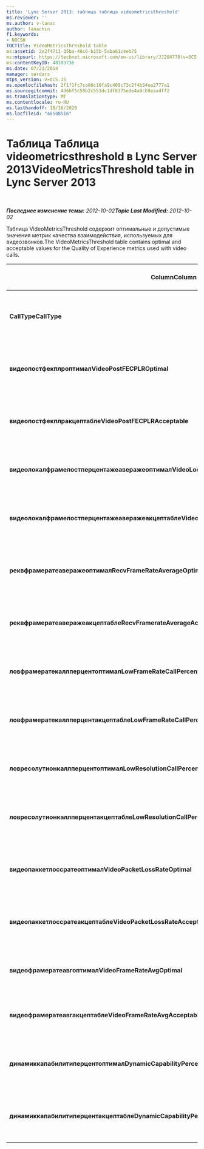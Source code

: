 ```yaml
---
title: 'Lync Server 2013: таблица таблица videometricsthreshold'
ms.reviewer: ''
ms.author: v-lanac
author: lanachin
f1.keywords:
- NOCSH
TOCTitle: VideoMetricsThreshold table
ms:assetid: 2e2f4711-35ba-48c6-b15b-5aba61c4eb75
ms:mtpsurl: https://technet.microsoft.com/en-us/library/JJ204778(v=OCS.15)
ms:contentKeyID: 48183736
ms.date: 07/23/2014
manager: serdars
mtps_version: v=OCS.15
ms.openlocfilehash: 2f1f1fc7ca86c10fa9c409c73c2f4b54ee2777a1
ms.sourcegitcommit: 4d6bf5c58b2c553dc1df8375ede4a9cb9eaadff2
ms.translationtype: MT
ms.contentlocale: ru-RU
ms.lasthandoff: 10/16/2020
ms.locfileid: "48508516"
---
```

# <a name="videometricsthreshold-table-in-lync-server-2013"></a><span data-ttu-id="00ceb-102">Таблица Таблица videometricsthreshold в Lync Server 2013</span><span class="sxs-lookup"><span data-stu-id="00ceb-102">VideoMetricsThreshold table in Lync Server 2013</span></span>

<div data-xmlns="http://www.w3.org/1999/xhtml">

<div class="topic" data-xmlns="http://www.w3.org/1999/xhtml" data-msxsl="urn:schemas-microsoft-com:xslt" data-cs="https://msdn.microsoft.com/">

<div data-asp="https://msdn2.microsoft.com/asp">



</div>

<div id="mainSection">

<div id="mainBody">

<span> </span>

<span data-ttu-id="00ceb-103">_**Последнее изменение темы:** 2012-10-02_</span><span class="sxs-lookup"><span data-stu-id="00ceb-103">_**Topic Last Modified:** 2012-10-02_</span></span>

<span data-ttu-id="00ceb-104">Таблица VideoMetricsThreshold содержит оптимальные и допустимые значения метрик качества взаимодействия, используемых для видеозвонков.</span><span class="sxs-lookup"><span data-stu-id="00ceb-104">The VideoMetricsThreshold table contains optimal and acceptable values for the Quality of Experience metrics used with video calls.</span></span>


<table>
<colgroup>
<col style="width: 25%" />
<col style="width: 25%" />
<col style="width: 25%" />
<col style="width: 25%" />
</colgroup>
<thead>
<tr class="header">
<th><span data-ttu-id="00ceb-105"><strong>Column</strong></span><span class="sxs-lookup"><span data-stu-id="00ceb-105"><strong>Column</strong></span></span></th>
<th><span data-ttu-id="00ceb-106"><strong>Тип данных</strong></span><span class="sxs-lookup"><span data-stu-id="00ceb-106"><strong>Data Type</strong></span></span></th>
<th><span data-ttu-id="00ceb-107"><strong>Ключ или индекс</strong></span><span class="sxs-lookup"><span data-stu-id="00ceb-107"><strong>Key/Index</strong></span></span></th>
<th><span data-ttu-id="00ceb-108"><strong>Details</strong></span><span class="sxs-lookup"><span data-stu-id="00ceb-108"><strong>Details</strong></span></span></th>
</tr>
</thead>
<tbody>
<tr class="odd">
<td><p><span data-ttu-id="00ceb-109"><strong>CallType</strong></span><span class="sxs-lookup"><span data-stu-id="00ceb-109"><strong>CallType</strong></span></span></p></td>
<td><p><span data-ttu-id="00ceb-110">int</span><span class="sxs-lookup"><span data-stu-id="00ceb-110">int</span></span></p></td>
<td><p><span data-ttu-id="00ceb-111">Primary</span><span class="sxs-lookup"><span data-stu-id="00ceb-111">Primary</span></span></p></td>
<td><p><span data-ttu-id="00ceb-112">Тип размещенного вызова.</span><span class="sxs-lookup"><span data-stu-id="00ceb-112">Type of call that was placed.</span></span></p></td>
</tr>
<tr class="even">
<td><p><span data-ttu-id="00ceb-113"><strong>видеопостфекплроптимал</strong></span><span class="sxs-lookup"><span data-stu-id="00ceb-113"><strong>VideoPostFECPLROptimal</strong></span></span></p></td>
<td><p><span data-ttu-id="00ceb-114">десятичное число (5, 2)</span><span class="sxs-lookup"><span data-stu-id="00ceb-114">decimal(5,2)</span></span></p></td>
<td></td>
<td><p><span data-ttu-id="00ceb-115">Значение по умолчанию — 0,05.</span><span class="sxs-lookup"><span data-stu-id="00ceb-115">The default value is 0.05.</span></span></p></td>
</tr>
<tr class="odd">
<td><p><span data-ttu-id="00ceb-116"><strong>видеопостфекплракцептабле</strong></span><span class="sxs-lookup"><span data-stu-id="00ceb-116"><strong>VideoPostFECPLRAcceptable</strong></span></span></p></td>
<td><p><span data-ttu-id="00ceb-117">десятичное число (5, 2)</span><span class="sxs-lookup"><span data-stu-id="00ceb-117">decimal(5,2)</span></span></p></td>
<td></td>
<td><p><span data-ttu-id="00ceb-118">Значение по умолчанию — 0,10.</span><span class="sxs-lookup"><span data-stu-id="00ceb-118">The default value is 0.10.</span></span></p></td>
</tr>
<tr class="even">
<td><p><span data-ttu-id="00ceb-119"><strong>видеолокалфрамелостперцентажеаверажеоптимал</strong></span><span class="sxs-lookup"><span data-stu-id="00ceb-119"><strong>VideoLocalFrameLostPercentageAverageOptimal</strong></span></span></p></td>
<td><p><span data-ttu-id="00ceb-120">десятичное число (5, 2)</span><span class="sxs-lookup"><span data-stu-id="00ceb-120">decimal(5,2)</span></span></p></td>
<td></td>
<td><p><span data-ttu-id="00ceb-121">Значение по умолчанию — 5,0.</span><span class="sxs-lookup"><span data-stu-id="00ceb-121">The default value is 5.0.</span></span></p></td>
</tr>
<tr class="odd">
<td><p><span data-ttu-id="00ceb-122"><strong>видеолокалфрамелостперцентажеаверажеакцептабле</strong></span><span class="sxs-lookup"><span data-stu-id="00ceb-122"><strong>VideoLocalFrameLostPercentageAverageAcceptable</strong></span></span></p></td>
<td><p><span data-ttu-id="00ceb-123">десятичное число (5, 2)</span><span class="sxs-lookup"><span data-stu-id="00ceb-123">decimal(5,2)</span></span></p></td>
<td></td>
<td><p><span data-ttu-id="00ceb-124">Значение по умолчанию — 10,0.</span><span class="sxs-lookup"><span data-stu-id="00ceb-124">The default value is 10.0.</span></span></p></td>
</tr>
<tr class="even">
<td><p><span data-ttu-id="00ceb-125"><strong>реквфрамератеаверажеоптимал</strong></span><span class="sxs-lookup"><span data-stu-id="00ceb-125"><strong>RecvFrameRateAverageOptimal</strong></span></span></p></td>
<td><p><span data-ttu-id="00ceb-126">десятичное число (9, 4)</span><span class="sxs-lookup"><span data-stu-id="00ceb-126">decimal(9,4)</span></span></p></td>
<td></td>
<td><p><span data-ttu-id="00ceb-127">Значение по умолчанию — 12,0000.</span><span class="sxs-lookup"><span data-stu-id="00ceb-127">The default value is 12.0000.</span></span></p></td>
</tr>
<tr class="odd">
<td><p><span data-ttu-id="00ceb-128"><strong>реквфрамератеаверажеакцептабле</strong></span><span class="sxs-lookup"><span data-stu-id="00ceb-128"><strong>RecvFramerateAverageAcceptable</strong></span></span></p></td>
<td><p><span data-ttu-id="00ceb-129">десятичное число (9, 4)</span><span class="sxs-lookup"><span data-stu-id="00ceb-129">decimal(9,4)</span></span></p></td>
<td></td>
<td><p><span data-ttu-id="00ceb-130">Значение по умолчанию — 7,0000.</span><span class="sxs-lookup"><span data-stu-id="00ceb-130">The default value is 7.0000.</span></span></p></td>
</tr>
<tr class="even">
<td><p><span data-ttu-id="00ceb-131"><strong>ловфрамератекаллперцентоптимал</strong></span><span class="sxs-lookup"><span data-stu-id="00ceb-131"><strong>LowFrameRateCallPercentOptimal</strong></span></span></p></td>
<td><p><span data-ttu-id="00ceb-132">десятичное число (5, 2)</span><span class="sxs-lookup"><span data-stu-id="00ceb-132">decimal(5,2)</span></span></p></td>
<td></td>
<td><p><span data-ttu-id="00ceb-133">Значение по умолчанию — 5,0.</span><span class="sxs-lookup"><span data-stu-id="00ceb-133">The default value is 5.0.</span></span></p></td>
</tr>
<tr class="odd">
<td><p><span data-ttu-id="00ceb-134"><strong>ловфрамератекаллперцентакцептабле</strong></span><span class="sxs-lookup"><span data-stu-id="00ceb-134"><strong>LowFrameRateCallPercentAcceptable</strong></span></span></p></td>
<td><p><span data-ttu-id="00ceb-135">десятичное число (5, 2)</span><span class="sxs-lookup"><span data-stu-id="00ceb-135">decimal(5,2)</span></span></p></td>
<td></td>
<td><p><span data-ttu-id="00ceb-136">Значение по умолчанию — 10,0.</span><span class="sxs-lookup"><span data-stu-id="00ceb-136">The default value is 10.0/</span></span></p></td>
</tr>
<tr class="even">
<td><p><span data-ttu-id="00ceb-137"><strong>ловресолутионкаллперцентоптимал</strong></span><span class="sxs-lookup"><span data-stu-id="00ceb-137"><strong>LowResolutionCallPercentOptimal</strong></span></span></p></td>
<td><p><span data-ttu-id="00ceb-138">десятичное число (5, 2)</span><span class="sxs-lookup"><span data-stu-id="00ceb-138">decimal(5,2)</span></span></p></td>
<td></td>
<td><p><span data-ttu-id="00ceb-139">Значение по умолчанию — 5,0.</span><span class="sxs-lookup"><span data-stu-id="00ceb-139">The default value is 5.0.</span></span></p></td>
</tr>
<tr class="odd">
<td><p><span data-ttu-id="00ceb-140"><strong>ловресолутионкаллперцентакцептабле</strong></span><span class="sxs-lookup"><span data-stu-id="00ceb-140"><strong>LowResolutionCallPercentAcceptable</strong></span></span></p></td>
<td><p><span data-ttu-id="00ceb-141">десятичное число (5, 2)</span><span class="sxs-lookup"><span data-stu-id="00ceb-141">decimal(5,2)</span></span></p></td>
<td></td>
<td><p><span data-ttu-id="00ceb-142">Значение по умолчанию — 10,0.</span><span class="sxs-lookup"><span data-stu-id="00ceb-142">The default value is 10.0.</span></span></p></td>
</tr>
<tr class="even">
<td><p><span data-ttu-id="00ceb-143"><strong>видеопаккетлоссратеоптимал</strong></span><span class="sxs-lookup"><span data-stu-id="00ceb-143"><strong>VideoPacketLossRateOptimal</strong></span></span></p></td>
<td><p><span data-ttu-id="00ceb-144">фоат</span><span class="sxs-lookup"><span data-stu-id="00ceb-144">foat</span></span></p></td>
<td></td>
<td><p><span data-ttu-id="00ceb-145">Значение по умолчанию — 0,05.</span><span class="sxs-lookup"><span data-stu-id="00ceb-145">The default value is 0.05.</span></span></p></td>
</tr>
<tr class="odd">
<td><p><span data-ttu-id="00ceb-146"><strong>видеопаккетлоссратеакцептабле</strong></span><span class="sxs-lookup"><span data-stu-id="00ceb-146"><strong>VideoPacketLossRateAcceptable</strong></span></span></p></td>
<td><p><span data-ttu-id="00ceb-147">float</span><span class="sxs-lookup"><span data-stu-id="00ceb-147">float</span></span></p></td>
<td></td>
<td><p><span data-ttu-id="00ceb-148">Значение по умолчанию — 0,10.</span><span class="sxs-lookup"><span data-stu-id="00ceb-148">The default value is 0.10.</span></span></p></td>
</tr>
<tr class="even">
<td><p><span data-ttu-id="00ceb-149"><strong>видеофрамератеавгоптимал</strong></span><span class="sxs-lookup"><span data-stu-id="00ceb-149"><strong>VideoFrameRateAvgOptimal</strong></span></span></p></td>
<td><p><span data-ttu-id="00ceb-150">float</span><span class="sxs-lookup"><span data-stu-id="00ceb-150">float</span></span></p></td>
<td></td>
<td><p><span data-ttu-id="00ceb-151">Значение по умолчанию — 12.</span><span class="sxs-lookup"><span data-stu-id="00ceb-151">The default value is 12.</span></span></p></td>
</tr>
<tr class="odd">
<td><p><span data-ttu-id="00ceb-152"><strong>видеофрамератеавгакцептабле</strong></span><span class="sxs-lookup"><span data-stu-id="00ceb-152"><strong>VideoFrameRateAvgAcceptable</strong></span></span></p></td>
<td><p><span data-ttu-id="00ceb-153">float</span><span class="sxs-lookup"><span data-stu-id="00ceb-153">float</span></span></p></td>
<td></td>
<td><p><span data-ttu-id="00ceb-154">Значение по умолчанию — 7.</span><span class="sxs-lookup"><span data-stu-id="00ceb-154">The default value is 7.</span></span></p></td>
</tr>
<tr class="even">
<td><p><span data-ttu-id="00ceb-155"><strong>динамиккапабилитиперцентоптимал</strong></span><span class="sxs-lookup"><span data-stu-id="00ceb-155"><strong>DynamicCapabilityPercentOptimal</strong></span></span></p></td>
<td><p><span data-ttu-id="00ceb-156">десятичное число (5, 2)</span><span class="sxs-lookup"><span data-stu-id="00ceb-156">decimal(5,2)</span></span></p></td>
<td></td>
<td><p><span data-ttu-id="00ceb-157">Значение по умолчанию — 5,00.</span><span class="sxs-lookup"><span data-stu-id="00ceb-157">The default value is 5.00.</span></span></p></td>
</tr>
<tr class="odd">
<td><p><span data-ttu-id="00ceb-158"><strong>динамиккапабилитиперцентакцептабле</strong></span><span class="sxs-lookup"><span data-stu-id="00ceb-158"><strong>DynamicCapabilityPercentAcceptable</strong></span></span></p></td>
<td><p><span data-ttu-id="00ceb-159">десятичное число (5, 2)</span><span class="sxs-lookup"><span data-stu-id="00ceb-159">decimal(5,2)</span></span></p></td>
<td></td>
<td><p><span data-ttu-id="00ceb-160">Значение по умолчанию — 10,00.</span><span class="sxs-lookup"><span data-stu-id="00ceb-160">The default value is 10.00.</span></span></p></td>
</tr>
</tbody>
</table>


</div>

<span> </span>

</div>

</div>

</div>


